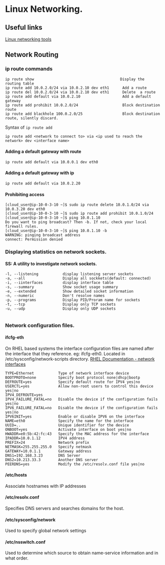 # Linux Networking.

## Useful links
[Linux networking tools](https://wizardzines.com/networking-tools-poster.pdf)


## Network Routing

### ip route commands

```
ip route show                                       Display the routing table
ip route add 10.0.2.0/24 via 10.0.2.10 dev eth1      Add a route
ip route del 10.0.2.0/24 via 10.0.2.10 dev eth1      Delete  a route
ip route add default via 10.0.2.10                   Add a default gateway
ip route add prohibit 10.0.2.0/24                    Block destination route
ip route add blackhole 100.0.2.0/25                  Block destination route, silently discard.

```

Syntax of `ip route add`

```
ip route add <network to connect to> via <ip used to reach the network> dev <interface name>
```


#### Adding a default gateway with route
```
ip route add default via 10.0.0.1 dev eth0 
```

#### Adding a default gateway with ip
```
ip route add default via 10.0.2.20
```

#### Prohibiting access

```
[cloud_user@ip-10-0-3-10 ~]$ sudo ip route delete 10.0.1.0/24 via 10.0.3.20 dev eth0
[cloud_user@ip-10-0-3-10 ~]$ sudo ip route add prohibit 10.0.1.0/24
[cloud_user@ip-10-0-3-10 ~]$ ping 10.0.1.10
Do you want to ping broadcast? Then -b. If not, check your local firewall rules.
[cloud_user@ip-10-0-3-10 ~]$ ping 10.0.1.10 -b
WARNING: pinging broadcast address
connect: Permission denied
```

### Displaying statistics on network sockets.

#### SS: A utility to investigate network sockets.

```
-l, --listening           display listening server sockets
-a, --all                 Display all sockkets(default: connected)
-i, --iinterfaces         display interface table
-s, --summary             Show socket usage summary
-e, --extended            Show detailed socket information
-n, --numeric             Don't resolve names
-p, --programs            Display PID/Proram name for sockets
-t, --tcp                 Display only TCP sockets
-u, --udp                 Display only UDP sockets


```

### Network configuration files.

#### ifcfg-eth<n>
On RHEL based systems the interface configuration files are named after the
interface that they reference. eg: ifcfg-eth0. Located in /etc/sysconfig/network-scripts
directory.
[RHEL Documentation - network interfaces](https://access.redhat.com/documentation/en-us/red_hat_enterprise_linux/6/html/deployment_guide/s1-networkscripts-interfaces)
```
TYPE=Ethernet           Type of network interface device
BOOTPROTO=none          Specify boot protocol none|dhcp|bootp
DEFROUTE=yes            Specify default route for IPV4 yes|no
USERCTL=yes             Allow non-root users to control this device  yes|no
IPV4_DEFROUTE=yes       
IPV4_FAILURE_FATAL=no   Disable the device if the configuration fails yes|no
IPV6_FAILURE_FATAL=no   Disable the device if the configuration fails yes|no
IPV6INIT=yes            Enable or disable IPV6 on the interface
NAME=eth0               Specify the name for the interface
UUID=..                 Unique identifier for the device 
ONBOOT=yes              Activate interface on boot yes|no
HWADDR=e0:5b:42:fc:43   Specify the MAC address for the interface
IPADDR=10.0.1.12        IPV4 address
PREFIX=24               Network prefix
NETMASK=255.255.255.0   Specify netmask
GATEWAY=10.0.1.1        Gateway address
DNS1=192.168.3.23       DNS Server
DNS2=10.213.33.3        Another DNS server
PEERDNS=yes             Modify the /etc/resolv.conf file yes|no
```


#### /etc/hosts
Associate hostnames with IP addresses

#### /etc/resolv.conf
Specifies DNS servers and searches domains for the host.

#### /etc/sysconfig/network
Used to specify global network settings

#### /etc/nsswitch.conf
Used to determine which source to obtain name-service information and in what
order. 








